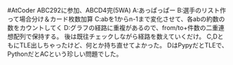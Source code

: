 #AtCoder ABC292に参加、ABCD4完(5WA)
A:あっぱっぱー
B:選手のリスト作って場合分け＆カード枚数加算
C:abを1からn-1まで変化させて、各abの約数の数をカウントしてく
D:グラフの経路に重複があるので、from/to+件数の二重連想配列で保持する。
後は既往チェックしながら経路を数えていくだけ。
C,DともにTLE出しちゃったけど、何とか持ち直せてよかった。
DはPypyだとTLEで、PythonだとACという珍しい問題でした。